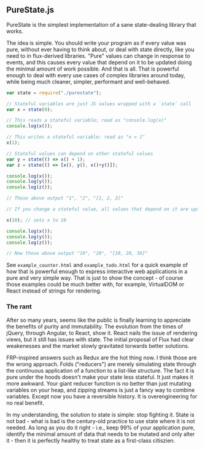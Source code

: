 ## PureState.js

PureState is the simplest implementation of a sane state-dealing library that works.

The idea is simple. You should write your program as if every value was pure, without ever having to think about, or deal with state directly, like you need to in flux-derived libraries. "Pure" values can change in response to events, and this causes every value that depend on it to be updated doing the minimal amount of work possible. And that is all. That is powerful enough to deal with every use cases of complex libraries around today, while being much cleaner, simpler, performant and well-behaved.

```javascript
var state = require("./purestate");

// Stateful variables are just JS values wrapped with a `state` call
var x = state(0);

// This reads a stateful variable; read as "console.log(x)"
console.log(x());

// This writes a stateful variable; read as "x = 1"
x(1);

// Stateful values can depend on other stateful values 
var y = state(() => x() + 1);
var z = state(() => [x(), y(), x()+y()]);

console.log(x());
console.log(y());
console.log(z());

// Those above output "1", "2", "[1, 2, 3]"

// If you change a stateful value, all values that depend on it are updated.

x(10); // sets x to 10

console.log(x());
console.log(y());
console.log(z());

// Now those above output "10", "20", "[10, 20, 30]"
```

See `example_counter.html` and `example_todo.html` for a quick example of how that is powerful enough to express interactive web applications in a pure and very simple way. That is just to show the concept - of course those examples could be much better with, for example, VirtualDOM or React instead of strings for rendering.

### The rant

After so many years, seems like the public is finally learning to appreciate the benefits of purity and immutability. The evolution from the times of jQuery, through Angular, to React, show it. React nails the issue of rendering views, but it still has issues with state. The initial proposal of Flux had clear weakenesses and the market slowly gravitated torwards better solutions.

FRP-inspired answers such as Redux are the hot thing now. I think those are the wrong approach. Folds ("reducers") are merely simulating state through the continuous application of a function to a list-like structure. The fact it is pure under the hoods doesn't make your state less stateful. It just makes it more awkward. Your giant reducer function is no better than just mutating variables on your heap, and zipping streams is just a fancy way to combine variables. Except now you have a reversible history. It is overengineering for no real benefit.

In my understanding, the solution to state is simple: stop fighting it. State is not bad - what is bad is the century-old practice to use state where it is not needed. As long as you do it right - i.e., keep 99% of your application pure, identify the minimal amount of data that needs to be mutated and only alter it - then it is perfectly healthy to treat state as a first-class citiszien.
